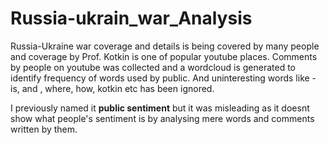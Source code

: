# Russia-ukrain_war_Analysis

Russia-Ukraine war coverage and details is being covered by many people and coverage by Prof. Kotkin is one of popular youtube places. Comments by people on youtube was collected and a wordcloud is generated to identify frequency of words used by public. And uninteresting words like - is, and , where, how, kotkin etc has been ignored.

I previously named it **public sentiment** but it was misleading as it doesnt show what people's sentiment is by analysing mere words and comments written by them. 
